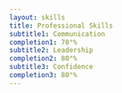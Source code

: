 ```yaml
---
layout: skills
title: Professional Skills
subtitle1: Communication
completion1: 70°%
subtitle2: Leadership
completion2: 80°%
subtitle3: Confidence
completion3: 80°%
---
```


